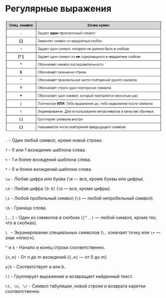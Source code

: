 <h1>Регулярные выражения</h1>

<img src="3-9.png" alt="синтаксис" />


`.` - Один любой символ, кроме новой строки.

`?` - 0 или 1 вхождение шаблона слева.

`+` - 1 и более вхождений шаблона слева.

`*` - 0 и более вхождений шаблона слева.

`\w` - Любая цифра или буква (`\W` — все, кроме буквы или цифры).

`\d` - Любая цифра `[0-9]` (`\D` — все, кроме цифры).

`\s` - Любой пробельный символ (`\S` — любой непробельный символ).

`\b` - Граница слова.

`[..]` - Один из символов в скобках (`[^..]` — любой символ, кроме тех, что в скобках).

`\ ` - Экранирование специальных символов (`\.` означает точку или `\+` — знак «плюс»).

`^` и `$` - Начало и конец строки соответственно.

`{n,m}` - От n до m вхождений (`{,m}` — от 0 до m).

`a|b` -	Соответствует a или b.

`()` -	Группирует выражение и возвращает найденный текст.

`\t, \n, \r` - Символ табуляции, новой строки и возврата каретки соответственно